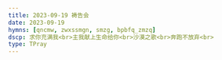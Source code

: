 ```yaml
---
title: 2023-09-19 祷告会
date: 2023-09-19
hymns: [qncmw, zwxssmgn, smzg, bpbfq_zmzq]
dscp: 求你充满我<br>主我献上生命给你<br>沙漠之歌<br>奔跑不放弃<br>
type: TPray
---
```


